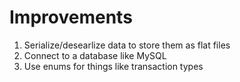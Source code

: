 # Improvements

1. Serialize/desearlize data to store them as flat files
2. Connect to a database like MySQL
3. Use enums for things like transaction types

